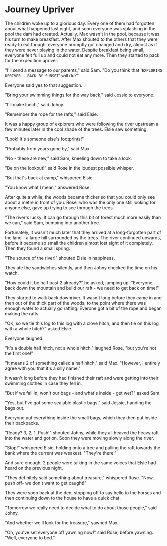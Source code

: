 # Journey Upriver

The children woke up to a glorious day. Every one of them had forgotten about what happened last night, and soon everyone was splashing in the pool the dam had created. Actually, Max wasn't in the pool, because it was his turn to make breakfast. After Max shouted to the others that they were ready to eat though, everyone promptly got changed and dry, almost as if they were never playing in the water. Despite breakfast being small, everyone felt full up and could not eat any more. Then they started to pack for the expedition upriver.

"I'll send a message to our parents," said Sam. "Do you think that '`EXPLORING UPRIVER - BACK BY SUNSET`' will do?"

Everyone said yes to that suggestion.

"Bring your swimming things for the way back," said Jessie to everyone.

"I'll make lunch," said Johny.

"Remember the rope for the rafts," said Elsie.

It was a happy group of explorers who were following the river upstream a few minutes later in the cool shade of the trees. Elsie saw something.

"Look! It's someone else's footprints!"

"Probably from years gone by," said Max.

"No - these are new," said Sam, kneeling down to take a look.

"Be on the lookout!" said Rose in the loudest possible whisper.

"But that's back at camp," whispered Elsie.

"You know what I mean," answered Rose.

After quite a while, the woods became thicker so that you could only see about a metre in front of you. Rose, who was the only one still looking for anyone else, gave up trying to see through the trees.

"The river's lucky. It can go through this bit of forest much more easily than we can," said Sam, bumping into another tree.

Fortunately, it wasn't much later that they arrived at a long-forgotten part of the land - a large hill surrounded by the trees. The river continued upwards, before it became so small the children almost lost sight of it completely. Then they found a small spring.

"The source of the river!" shouted Elsie in happiness.

They ate the sandwiches silently, and then Johny checked the time on his watch.

"How could it be half past 2 already?" he asked, jumping up. "Everyone, back down the mountain and build our raft - we need to get back on time!"

They started to walk back downriver. It wasn't long before they came in and then out of the thick part of the woods, to the point where there was enough water to actually go rafting. Everone got a bit of the rope and began making the rafts.

"OK, so we tie this log to this log with a clove hitch, and then tie on this log with a whole hitch?" asked Elsie.

Everyone laughed.

"It's a double half hitch, not a whole hitch," laughed Rose, "but you're not the first one!"

"It means 2 of something called a half hitch," said Max. "However, I entirely agree with you that it's a silly name."

It wasn't long before they had finished their raft and were getting into their swimming clothes in case they fell in.

"But if we fall in, won't our bags - and what's inside - get wet?" asked Sam.

"Yes, but I've got some sealable plastic bags," said Jessie, handing the bags out.

Everyone put everything inside the small bags, which they then put inside their backpacks.

"Ready? 3, 2, 1, Push!" shouted Johny, while they all heaved the heavy raft into the water and got on. Soon they were moving slowly along the river.

"Stop!" whispered Elsie, holding onto a tree and pulling the raft towards the bank where the current was weakest. "They're there!"

And sure enough, 2 people were talking in the same voices that Elsie had heard on the previous night.

"They definitely said something about treasure," whispered Rose. "Now, push off- we don't want to get caught!"

They were soon back at the den, stopping off to say hello to the horses and then continuing down to the house to have a quick chat.

"Tomorrow we really need to decide what to do about those people," said Johny.

"And whether we'll look for the treasure," yawned Max.

"Oh, you've set everyone off yawning now!" said Rose, before yawning. "Well, everyone to bed."
